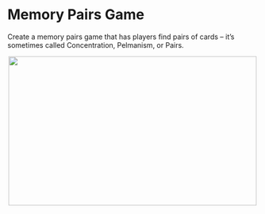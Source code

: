 # Memory Pairs Game
Create a memory pairs game that has players find pairs of cards – it’s sometimes called Concentration, Pelmanism, or Pairs.

<p align="center">
  <img width="500" height="300" src="https://user-images.githubusercontent.com/27751735/60843849-7047a300-a1e0-11e9-8ecf-30480123cc78.png">
</p> 
